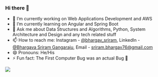### Hi there 👋

- 🔭 I’m currently working on Web Applications Development and AWS
- 🌱 I’m currently learning on Angular and Spring Boot
- 💬 Ask me about Data Structures and Algorithms, Python, System Architecture and Design and any tech related stuff
- 📫 How to reach me: Instagram - [@bhargav_sriram](https://www.instagram.com/bhargav_sriram/), LinkedIn - [@Bhargava Sriram Gangaraju](https://www.linkedin.com/in/bhargava-sriram-gangaraju/), Email - sriram.bhargav76@gmail.com 
- 😄 Pronouns: He/His
- ⚡ Fun fact: The First Computer Bug was an actual Bug 🔌
<img src="https://github-readme-stats.vercel.app/api?username=sriram0603&&show_icons=true&title_color=ffffff&icon_color=bb2acf&text_color=daf7dc&bg_color=151515">
